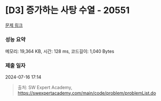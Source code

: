 # [D3] 증가하는 사탕 수열 - 20551 

[문제 링크](https://swexpertacademy.com/main/code/problem/problemDetail.do?contestProbId=AY4XhKTKU0IDFARM) 

### 성능 요약

메모리: 19,364 KB, 시간: 128 ms, 코드길이: 1,040 Bytes

### 제출 일자

2024-07-16 17:14



> 출처: SW Expert Academy, https://swexpertacademy.com/main/code/problem/problemList.do